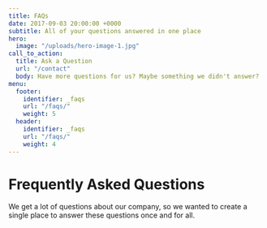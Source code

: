 ```yaml
---
title: FAQs
date: 2017-09-03 20:00:00 +0000
subtitle: All of your questions answered in one place
hero:
  image: "/uploads/hero-image-1.jpg"
call_to_action:
  title: Ask a Question
  url: "/contact"
  body: Have more questions for us? Maybe something we didn't answer?
menu:
  footer:
    identifier: _faqs
    url: "/faqs/"
    weight: 5
  header:
    identifier: _faqs
    url: "/faqs/"
    weight: 4
---
```


# Frequently Asked Questions

We get a lot of questions about our company, so we wanted to create a single place to answer these questions once and for all.
